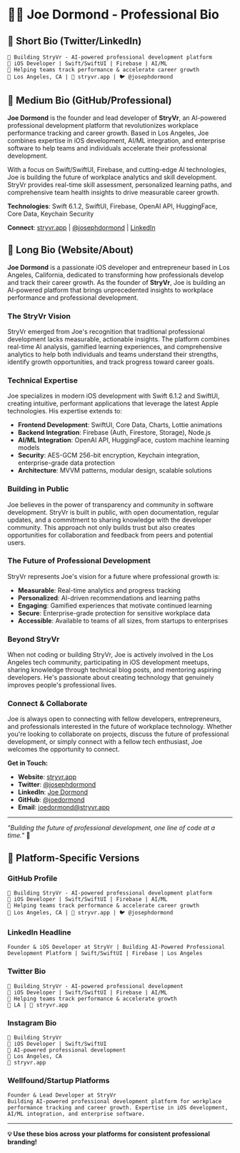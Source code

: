 # 👨‍💻 Joe Dormond - Professional Bio

## 🚀 **Short Bio (Twitter/LinkedIn)**
```
🚀 Building StryVr - AI-powered professional development platform
📱 iOS Developer | Swift/SwiftUI | Firebase | AI/ML
🏢 Helping teams track performance & accelerate career growth
🌴 Los Angeles, CA | 🔗 stryvr.app | 🐦 @josephdormond
```

## 📝 **Medium Bio (GitHub/Professional)**
**Joe Dormond** is the founder and lead developer of **StryVr**, an AI-powered professional development platform that revolutionizes workplace performance tracking and career growth. Based in Los Angeles, Joe combines expertise in iOS development, AI/ML integration, and enterprise software to help teams and individuals accelerate their professional development.

With a focus on Swift/SwiftUI, Firebase, and cutting-edge AI technologies, Joe is building the future of workplace analytics and skill development. StryVr provides real-time skill assessment, personalized learning paths, and comprehensive team health insights to drive measurable career growth.

**Technologies**: Swift 6.1.2, SwiftUI, Firebase, OpenAI API, HuggingFace, Core Data, Keychain Security

**Connect**: [stryvr.app](https://stryvr.app) | [@josephdormond](https://twitter.com/josephdormond) | [LinkedIn](https://linkedin.com/in/joedormond)

## 📖 **Long Bio (Website/About)**
**Joe Dormond** is a passionate iOS developer and entrepreneur based in Los Angeles, California, dedicated to transforming how professionals develop and track their career growth. As the founder of **StryVr**, Joe is building an AI-powered platform that brings unprecedented insights to workplace performance and professional development.

### **The StryVr Vision**
StryVr emerged from Joe's recognition that traditional professional development lacks measurable, actionable insights. The platform combines real-time AI analysis, gamified learning experiences, and comprehensive analytics to help both individuals and teams understand their strengths, identify growth opportunities, and track progress toward career goals.

### **Technical Expertise**
Joe specializes in modern iOS development with Swift 6.1.2 and SwiftUI, creating intuitive, performant applications that leverage the latest Apple technologies. His expertise extends to:
- **Frontend Development**: SwiftUI, Core Data, Charts, Lottie animations
- **Backend Integration**: Firebase (Auth, Firestore, Storage), Node.js
- **AI/ML Integration**: OpenAI API, HuggingFace, custom machine learning models
- **Security**: AES-GCM 256-bit encryption, Keychain integration, enterprise-grade data protection
- **Architecture**: MVVM patterns, modular design, scalable solutions

### **Building in Public**
Joe believes in the power of transparency and community in software development. StryVr is built in public, with open documentation, regular updates, and a commitment to sharing knowledge with the developer community. This approach not only builds trust but also creates opportunities for collaboration and feedback from peers and potential users.

### **The Future of Professional Development**
StryVr represents Joe's vision for a future where professional growth is:
- **Measurable**: Real-time analytics and progress tracking
- **Personalized**: AI-driven recommendations and learning paths
- **Engaging**: Gamified experiences that motivate continued learning
- **Secure**: Enterprise-grade protection for sensitive workplace data
- **Accessible**: Available to teams of all sizes, from startups to enterprises

### **Beyond StryVr**
When not coding or building StryVr, Joe is actively involved in the Los Angeles tech community, participating in iOS development meetups, sharing knowledge through technical blog posts, and mentoring aspiring developers. He's passionate about creating technology that genuinely improves people's professional lives.

### **Connect & Collaborate**
Joe is always open to connecting with fellow developers, entrepreneurs, and professionals interested in the future of workplace technology. Whether you're looking to collaborate on projects, discuss the future of professional development, or simply connect with a fellow tech enthusiast, Joe welcomes the opportunity to connect.

**Get in Touch:**
- **Website**: [stryvr.app](https://stryvr.app)
- **Twitter**: [@josephdormond](https://twitter.com/josephdormond)
- **LinkedIn**: [Joe Dormond](https://linkedin.com/in/joedormond)
- **GitHub**: [@joedormond](https://github.com/joedormond)
- **Email**: joedormond@stryvr.app

---

*"Building the future of professional development, one line of code at a time."* 🚀

## 🎯 **Platform-Specific Versions**

### **GitHub Profile**
```
🚀 Building StryVr - AI-powered professional development platform
📱 iOS Developer | Swift/SwiftUI | Firebase | AI/ML
🏢 Helping teams track performance & accelerate career growth
🌴 Los Angeles, CA | 🔗 stryvr.app | 🐦 @josephdormond
```

### **LinkedIn Headline**
```
Founder & iOS Developer at StryVr | Building AI-Powered Professional Development Platform | Swift/SwiftUI | Firebase | Los Angeles
```

### **Twitter Bio**
```
🚀 Building StryVr - AI-powered professional development
📱 iOS Developer | Swift/SwiftUI | Firebase | AI/ML
🏢 Helping teams track performance & accelerate growth
🌴 LA | 🔗 stryvr.app
```

### **Instagram Bio**
```
🚀 Building StryVr
📱 iOS Developer | Swift/SwiftUI
🏢 AI-powered professional development
🌴 Los Angeles, CA
🔗 stryvr.app
```

### **Wellfound/Startup Platforms**
```
Founder & Lead Developer at StryVr
Building AI-powered professional development platform for workplace performance tracking and career growth. Expertise in iOS development, AI/ML integration, and enterprise software.
```

---

**💡 Use these bios across your platforms for consistent professional branding!** 